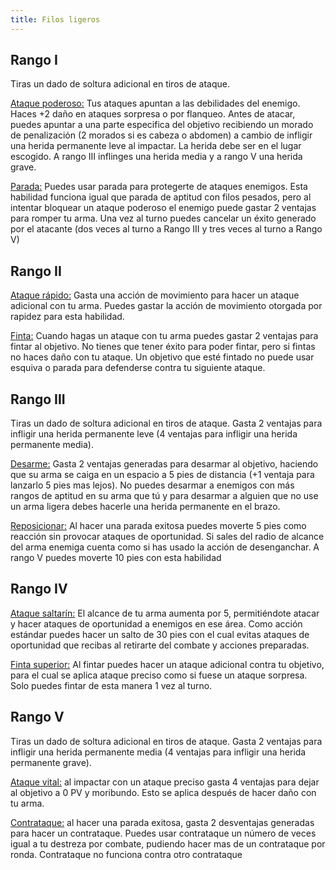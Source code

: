 ```yaml
---
title: Filos ligeros
---
```


## Rango I

Tiras un dado de soltura adicional en tiros de ataque.

<u>Ataque poderoso:</u> Tus ataques apuntan a las debilidades del enemigo. Haces +2 daño en ataques sorpresa o por flanqueo. Antes de atacar, puedes apuntar a una parte especifica del objetivo recibiendo un morado de penalización (2 morados si es cabeza o abdomen) a cambio de infligir una herida permanente leve al impactar. La herida debe ser en el lugar escogido. A rango III inflinges una herida media y a rango V una herida grave.

<u>Parada:</u> Puedes usar parada para protegerte de ataques enemigos. Esta habilidad funciona igual que parada de aptitud con filos pesados, pero al intentar bloquear un ataque poderoso el enemigo puede gastar 2 ventajas para romper tu arma. Una vez al turno puedes cancelar un éxito generado por el atacante (dos veces al turno a Rango III y tres veces al turno a Rango V)

## Rango II

<u>Ataque rápido:</u> Gasta una acción de movimiento para hacer un ataque adicional con tu arma. Puedes gastar la acción de movimiento otorgada por rapidez para esta habilidad.

<u>Finta:</u> Cuando hagas un ataque con tu arma puedes gastar 2 ventajas para fintar al objetivo. No tienes que tener éxito para poder fintar, pero si fintas no haces daño con tu ataque. Un objetivo que esté fintado no puede usar esquiva o parada para defenderse contra tu siguiente ataque.

## Rango III 

Tiras un dado de soltura adicional en tiros de ataque. Gasta 2 ventajas para infligir una herida permanente leve (4 ventajas para infligir una herida permanente media). 

<u>Desarme:</u> Gasta 2 ventajas generadas para desarmar al objetivo, haciendo que su arma se caiga en un espacio a 5 pies de distancia (+1 ventaja para lanzarlo 5 pies mas lejos). No puedes desarmar a enemigos con más rangos de aptitud en su arma que tú y para desarmar a alguien que no use un arma ligera debes hacerle una herida permanente en el brazo.

<u>Reposicionar:</u> Al hacer una parada exitosa puedes moverte 5 pies como reacción sin provocar ataques de oportunidad. Si sales del radio de alcance del arma enemiga cuenta como si has usado la acción de desenganchar. A rango V puedes moverte 10 pies con esta habilidad

## Rango IV

<u>Ataque saltarín:</u> El alcance de tu arma aumenta por 5, permitiéndote atacar y hacer ataques de oportunidad a enemigos en ese área. Como acción estándar puedes hacer un salto de 30 pies con el cual evitas ataques de oportunidad que recibas al retirarte del combate y acciones preparadas.

<u>Finta superior:</u> Al fintar puedes hacer un ataque adicional contra tu objetivo, para el cual se aplica ataque preciso como si fuese un ataque sorpresa. Solo puedes fintar de esta manera 1 vez al turno.

## Rango V 

Tiras un dado de soltura adicional en tiros de ataque. Gasta 2 ventajas para infligir una herida permanente media (4 ventajas para infligir una herida permanente grave).

<u>Ataque vital:</u> al impactar con un ataque preciso gasta 4 ventajas para dejar al objetivo a 0 PV y moribundo. Esto se aplica después de hacer daño con tu arma.

<u>Contrataque:</u> al hacer una parada exitosa, gasta 2 desventajas generadas para hacer un contrataque. Puedes usar contrataque un número de veces igual a tu destreza por combate, pudiendo hacer mas de un contrataque por ronda. Contrataque no funciona contra otro contrataque

